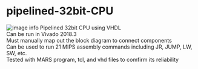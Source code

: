 # pipelined-32bit-CPU  

![image info](./download/diagram.JPG)
Pipelined 32bit CPU using VHDL  
Can be run in Vivado 2018.3  
Must manually map out the block diagram to connect components  
Can be used to run 21 MIPS assembly commands including JR, JUMP, LW, SW, etc.  
Tested with MARS program, tcl, and vhd files to comfirm its reliability  
